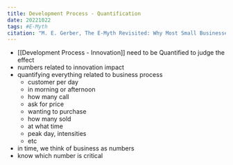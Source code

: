 ```yaml
---
title: Development Process - Quantification
date: 20221022
tags: #E-Myth
citation: "M. E. Gerber, The E-Myth Revisited: Why Most Small Businesses Don’t Work and What to Do About It. Harper Collins, 2009."
---
```

- [[Development Process - Innovation]] need to be Quantified to judge the effect
- numbers related to innovation impact
- quantifying everything related to business process
	- customer per day
	- in morning or afternoon
	- how many call
	- ask for price
	- wanting to purchase
	- how many sold
	- at what time
	- peak day, intensities
	- etc
- in time, we think of business as numbers
- know which number is critical